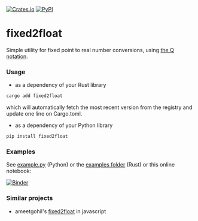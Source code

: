 [![Crates.io](https://img.shields.io/crates/v/fixed2float)](https://crates.io/crates/fixed2float)
[![PyPI](https://img.shields.io/pypi/v/fixed2float)](https://pypi.org/project/fixed2float/)

# fixed2float

Simple utility for fixed point to real number conversions, using [the Q notation](https://en.wikipedia.org/wiki/Fixed-point_arithmetic#Notations).

### Usage

- as a dependency of your Rust library

```sh
cargo add fixed2float
```

which will automatically fetch the most recent version from the registry and update one line on Cargo.toml.

- as a dependency of your Python library

```sh
pip install fixed2float
```


### Examples

See [example.py](https://github.com/urbanij/fixed2float/blob/main/py-fixed2float/examples/example.py) (Python) or the [examples folder](https://github.com/urbanij/fixed2float/tree/main/examples) (Rust) or this online notebook:

[![Binder](https://mybinder.org/badge_logo.svg)](https://mybinder.org/v2/gh/urbanij/fixed2float/HEAD?labpath=py-fixed2float%2Fexamples%2Fnotebook.ipynb)

<!-- ### Screencast -->

<!-- [![asciicast](https://asciinema.org/a/463661.svg)](https://asciinema.org/a/463661) -->


### Similar projects

- ameetgohil's [fixed2float](https://www.npmjs.com/package/fixed2float) in javascript

